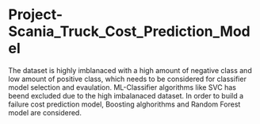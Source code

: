 # Project-Scania_Truck_Cost_Prediction_Model


The dataset is highly imblanaced with a high amount of negative class and low amount of positive class, which needs to be considered for classifier model selection and evaulation. ML-Classifier algorithms like  SVC has beend excluded due to the high imbalanaced dataset. In order to build a failure cost prediction model, Boosting alghorithms and Random Forest model are considered. 
